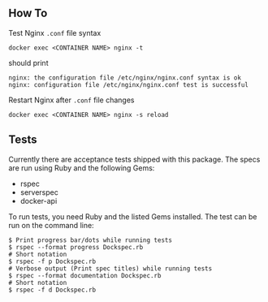 ## How To

Test Nginx `.conf` file syntax

	docker exec <CONTAINER NAME> nginx -t

should print

```shell
nginx: the configuration file /etc/nginx/nginx.conf syntax is ok
nginx: configuration file /etc/nginx/nginx.conf test is successful
```

Restart Nginx after `.conf` file changes

	docker exec <CONTAINER NAME> nginx -s reload

## Tests

Currently there are acceptance tests shipped with this package. The specs 
are run using Ruby and the following Gems:

 * rspec
 * serverspec
 * docker-api

To run tests, you need Ruby and the listed Gems installed. The test can 
be run on the command line:

```shell
$ Print progress bar/dots while running tests
$ rspec --format progress Dockspec.rb
# Short notation
$ rspec -f p Dockspec.rb
# Verbose output (Print spec titles) while running tests
$ rspec --format documentation Dockspec.rb
# Short notation
$ rspec -f d Dockspec.rb
```